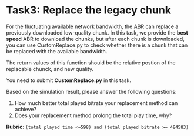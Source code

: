 # Task3: Replace the legacy chunk
For the fluctuating available network bandwidth, the ABR can replace a previously downloaded low-quality chunk. In this task, we provide the **best speed** ABR to download the chunks, but after each chunk is downloaded, you can use CustomReplace.py to check whether there is a chunk that can be replaced with the available bandwidth.

The return values of this function should be the relative postion of the replacable chunck, and new quality.

You need to submit **CustomReplace.py** in this task.

Based on the simulation result, please answer the following questions:

1. How much better total played bitrate your replacement method can achieve?
2. Does your replacement method prolong the total play time, why?

**Rubric**: `(total played time <=598) and (total played bitrate >= 484583)`

